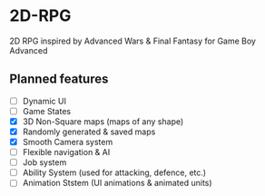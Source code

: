 # 2D-RPG

2D RPG inspired by Advanced Wars &amp; Final Fantasy for Game Boy Advanced

## Planned features

  - [ ] Dynamic UI
  - [ ] Game States
  - [x] 3D Non-Square maps (maps of any shape)
  - [x] Randomly generated & saved maps
  - [x] Smooth Camera system
  - [ ] Flexible navigation & AI
  - [ ] Job system
  - [ ] Ability System (used for attacking, defence, etc.)
  - [ ] Animation Ststem (UI animations & animated units)
